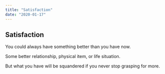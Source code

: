 ```yaml
---
title: "Satisfaction"
date: "2020-01-17"
---
```


## Satisfaction

You could always have something better than you have now.

Some better relationship, physical item, or life situation.

But what you have will be squandered if you never stop grasping for more.
